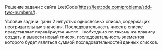 Решение задачи с сайта LeetCode(https://leetcode.com/problems/add-two-numbers/).

Условие задачи: даны 2 непустых односвязных списка, содержащих неотрицательные значения. Последовательность чисел в списке представляет перевёрнутое число. Необходимо по такому же правилу создать и вывести новый список, последовательность элементов которого будет являться суммой последовательностей данных списков.
